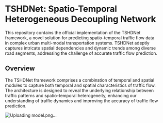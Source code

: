 # TSHDNet: Spatio-Temporal Heterogeneous Decoupling Network

This repository contains the official implementation of the TSHDNet framework, a novel solution for predicting spatio-temporal traffic flow data in complex urban multi-modal transportation systems. TSHDNet adeptly captures intricate spatial dependencies and dynamic trends among diverse road segments, addressing the challenge of accurate traffic flow prediction.

## Overview

The TSHDNet framework comprises a combination of temporal and spatial modules to capture both temporal and spatial characteristics of traffic flow. The architecture is designed to reveal the underlying relationship between traffic patterns and spatio-temporal heterogeneity, enhancing our understanding of traffic dynamics and improving the accuracy of traffic flow prediction.

![Uploading model.png…]()


